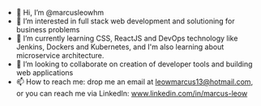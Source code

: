 - 👋 Hi, I’m @marcusleowhm
- 👀 I’m interested in full stack web development and solutioning for business problems
- 🌱 I’m currently learning CSS, ReactJS and DevOps technology like Jenkins, Dockers and Kubernetes, and I'm also learning about microservice architecture.
- 💞️ I’m looking to collaborate on creation of developer tools and building web applications
- 📫 How to reach me: drop me an email at leowmarcus13@hotmail.com, or you can reach me via LinkedIn: www.linkedin.com/in/marcus-leow

<!---
marcusleowhm/marcusleowhm is a ✨ special ✨ repository because its `README.md` (this file) appears on your GitHub profile.
You can click the Preview link to take a look at your changes.
--->
